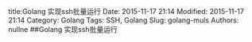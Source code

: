 title:Golang 实现ssh批量运行
Date: 2015-11-17 21:14
Modified: 2015-11-17 21:14
Category: Golang
Tags: SSH, Golang
Slug: golang-muls
Authors: nullne
##Golang 实现ssh批量运行